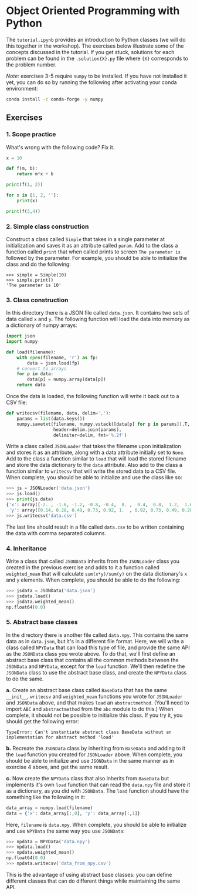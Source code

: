 # Object Oriented Programming with Python

The `tutorial.ipynb` provides an introduction to Python classes (we will do this together in the workshop). The exercises below illustrate some of the concepts discussed in the tutorial. If you get stuck, solutions for each problem can be found in the `.solution{X}.py` file where `{X}` corresponds to the problem number.

*Note:* exercises 3-5 require `numpy` to be installed. If you have not installed it yet, you can do so by running the following after activating your conda environment:

```bash
conda install -c conda-forge -y numpy
```

## Exercises

### 1. Scope practice

What's wrong with the following code? Fix it.

```python
x = 10

def f(m, b):
    return m*x + b

print(f(1, 2))

for x in [1, 2, '']:
    print(x)

print(f(3,4))
```

### 2. Simple class construction

Construct a class called `Simple` that takes in a single parameter at initialization and saves it as an attribute called `param`. Add to the class a function called `print` that when called prints to screen `The parameter is ` followed by the parameter. For example, you should be able to initialize the class and do the following:
```
>>> simple = Simple(10)
>>> simple.print()
'The parameter is 10'
```

### 3. Class construction

In this directory there is a JSON file called `data.json`. It contains two sets of data called `x` and `y`. The following function will load the data into memory as a dictionary of numpy arrays:
```python
import json
import numpy

def load(filename):
    with open(filename, 'r') as fp:
        data = json.load(fp)
    # convert to arrays
    for p in data:
        data[p] = numpy.array(data[p])
    return data
```

Once the data is loaded, the following function will write it back out to a CSV file:
```python
def writecsv(filename, data, delim=','):
    params = list(data.keys())
    numpy.savetxt(filename, numpy.vstack([data[p] for p in params]).T,
                  header=delim.join(params),
                  delimiter=delim, fmt='%.2f') 
```

Write a class called `JSONLoader` that takes the filename upon initialization and stores it as an attribute, along with a data attribute initially set to `None`. Add to the class a function similar to `load` that will load the stored filename and store the data dictionary to the `data` attribute. Also add to the class a function similar to `writecsv` that will write the stored data to a CSV file. When complete, you should be able to initialize and use the class like so:

```python
>>> js = JSONLoader('data.json')
>>> js.load()
>>> print(js.data)
{'x': array([-2. , -1.6, -1.2, -0.8, -0.4,  0. ,  0.4,  0.8,  1.2,  1.6]),
 'y': array([0.14, 0.28, 0.49, 0.73, 0.92, 1.  , 0.92, 0.73, 0.49, 0.28])}
>>> js.writecsv('data.csv')
```
The last line should result in a file called `data.csv` to be written containing the data with comma separated columns.

### 4. Inheritance

Write a class that called `JSONData` inherits from the `JSONLoader` class you created in the previous exercise and adds to it a function called `weighted_mean` that will calculate `sum(x*y)/sum(y)` on the data dictionary's `x` and `y` elements. When complete, you should be able to do the following:
```python
>>> jsdata = JSONData('data.json')
>>> jsdata.load()
>>> jsdata.weighted_mean()
np.float64(0.0)
```

### 5. Abstract base classes

In the directory there is another file called `data.npy`. This contains the same data as in `data.json`, but it's in a different file format. Here, we will write a class called `NPYData` that can load this type of file, and provide the same API as the `JSONData` class you wrote above. To do that, we'll first define an abstract base class that contains all the common methods between the `JSONData` and `NPYData`, except for the `load` function. We'll then redefine the `JSONData` class to use the abstract base class, and create the `NPYData` class to do the same.

**a.** Create an abstract base class called `BaseData` that has the same `__init__`, `writecsv` and `weighted_mean` functions you wrote for `JSONLoader` and `JSONData` above, and that makes `load` an `abstractmethod`. (You'll need to import `ABC` and `abstractmethod` from the `abc` module to do this.) When complete, it should not be possible to initialize this class. If you try it, you should get the following error:
```
TypeError: Can't instantiate abstract class BaseData without an implementation for abstract method 'load'
```

**b.** Recreate the `JSONData` class by inheriting from `BaseData` and adding to it the `load` function you created for `JSONLoader` above. When complete, you should be able to initialize and use `JSONData` in the same manner as in exercise 4 above, and get the same result.

**c.** Now create the `NPYData` class that also inherits from `BaseData` but implements it's own `load` function that can read the `data.npy` file and store it as a dictionary, as you did with `JSONData`. The `load` function should have the something like the following in it:
```python
data_array = numpy.load(filename)
data = {'x': data_array[:,0], 'y': data_array[:,1]}
```
Here, `filename` is `data.npy`. When complete, you should be able to initialize and use `NPYData` the same way you use `JSONData`:
```python
>>> npdata = NPYData('data.npy')
>>> npdata.load()
>>> npdata.weighted_mean()
np.float64(0.0)
>>> npdata.writecsv('data_from_npy.csv')
```
This is the advantage of using abstract base classes: you can define different classes that can do different things while maintaining the same API.
